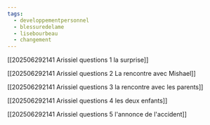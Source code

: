 ```yaml
---
tags:
  - developpementpersonnel
  - blessuredelame
  - lisebourbeau
  - changement
---
```

[[202506292141 Arissiel questions 1 la surprise]]

[[202506292141 Arissiel questions 2 La rencontre avec Mishael]]

[[202506292141 Arissiel questions 3 la rencontre avec les parents]]

[[202506292141 Arissiel questions 4 les deux enfants]]

[[202506292141 Arissiel questions 5 l'annonce de l'accident]]



